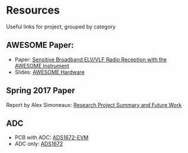 # Resources
Useful links for project, grouped by category

## AWESOME Paper:
* Paper: [Sensitive Broadband ELV/VLF Radio Reception with the AWESOME Instrument](http://nova.stanford.edu/~vlf/IHY_Test/TechDocs/AWESOME_IEEE_Final.pdf)
* Slides: [AWESOME Hardware](http://nova.stanford.edu/~vlf/IHY_Test/TechDocs/AWESOMEDescriptionTalk/HardwareAWESOME.pdf)


## Spring 2017 Paper
Report by Alex Simoneaux: [Research Project Summary and Future Work](https://drive.google.com/file/d/0Bx7eqDouoA_6WVBZTVh0NF9yOUk/view?usp=sharing)


## ADC
* PCB with ADC: [ADS1672-EVM](http://www.ti.com/lit/ug/sbau147a/sbau147a.pdf)
* ADC only: [ADS1672](http://www.ti.com/lit/ds/symlink/ads1672.pdf)
